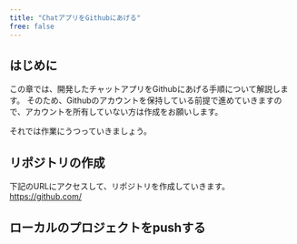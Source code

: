 ```yaml
---
title: "ChatアプリをGithubにあげる"
free: false
---
```


## はじめに
この章では、開発したチャットアプリをGithubにあげる手順について解説します。
そのため、Githubのアカウントを保持している前提で進めていきますので、アカウントを所有していない方は作成をお願いします。

それでは作業にうつっていきましょう。

## リポジトリの作成
下記のURLにアクセスして、リポジトリを作成していきます。
https://github.com/

## ローカルのプロジェクトをpushする

